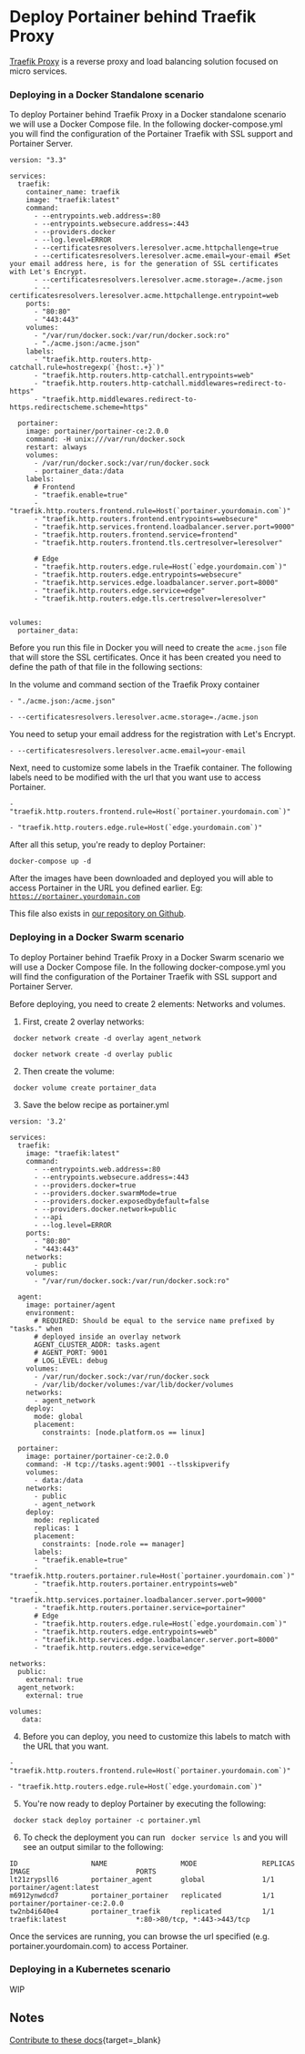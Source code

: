# Deploy Portainer behind Traefik Proxy

[Traefik Proxy](https://traefik.io/traefik/) is a reverse proxy and load balancing solution focused on micro services.

### Deploying in a Docker Standalone scenario

To deploy Portainer behind Traefik Proxy in a Docker standalone scenario we will use a Docker Compose file. In the following docker-compose.yml you will find the configuration of the Portainer Traefik with SSL support and Portainer Server.

<pre><code>version: "3.3"

services:
  traefik:
    container_name: traefik
    image: "traefik:latest"
    command:
      - --entrypoints.web.address=:80
      - --entrypoints.websecure.address=:443
      - --providers.docker
      - --log.level=ERROR
      - --certificatesresolvers.leresolver.acme.httpchallenge=true
      - --certificatesresolvers.leresolver.acme.email=your-email #Set your email address here, is for the generation of SSL certificates with Let's Encrypt. 
      - --certificatesresolvers.leresolver.acme.storage=./acme.json
      - --certificatesresolvers.leresolver.acme.httpchallenge.entrypoint=web
    ports:
      - "80:80"
      - "443:443"
    volumes:
      - "/var/run/docker.sock:/var/run/docker.sock:ro"
      - "./acme.json:/acme.json"
    labels:
      - "traefik.http.routers.http-catchall.rule=hostregexp(`{host:.+}`)"
      - "traefik.http.routers.http-catchall.entrypoints=web"
      - "traefik.http.routers.http-catchall.middlewares=redirect-to-https"
      - "traefik.http.middlewares.redirect-to-https.redirectscheme.scheme=https"

  portainer:
    image: portainer/portainer-ce:2.0.0
    command: -H unix:///var/run/docker.sock
    restart: always
    volumes:
      - /var/run/docker.sock:/var/run/docker.sock
      - portainer_data:/data
    labels:
      # Frontend
      - "traefik.enable=true"
      - "traefik.http.routers.frontend.rule=Host(`portainer.yourdomain.com`)"
      - "traefik.http.routers.frontend.entrypoints=websecure"
      - "traefik.http.services.frontend.loadbalancer.server.port=9000"
      - "traefik.http.routers.frontend.service=frontend"
      - "traefik.http.routers.frontend.tls.certresolver=leresolver"
      
      # Edge
      - "traefik.http.routers.edge.rule=Host(`edge.yourdomain.com`)"
      - "traefik.http.routers.edge.entrypoints=websecure"
      - "traefik.http.services.edge.loadbalancer.server.port=8000"
      - "traefik.http.routers.edge.service=edge"
      - "traefik.http.routers.edge.tls.certresolver=leresolver"


volumes:
  portainer_data:</code></pre>

Before you run this file in Docker you will need to create the <code>acme.json</code> file that will store the SSL certificates. Once it has been created you need to define the path of that file in the following sections:

In the volume and command section of the Traefik Proxy container

<pre><code>- "./acme.json:/acme.json"</code></pre>

<pre><code>- --certificatesresolvers.leresolver.acme.storage=./acme.json</code></pre>

You need to setup your email address for the registration with Let's Encrypt. 

<pre><code>- --certificatesresolvers.leresolver.acme.email=your-email</code></pre>

Next, need to customize some labels in the Traefik container. The following labels need to be modified with the url that you want use to access Portainer.

<pre><code>- "traefik.http.routers.frontend.rule=Host(`portainer.yourdomain.com`)"</code></pre>

<pre><code>- "traefik.http.routers.edge.rule=Host(`edge.yourdomain.com`)"</code></pre>

After all this setup, you're ready to deploy Portainer:

<pre><code>docker-compose up -d</code></pre>

After the images have been downloaded and deployed you will able to access Portainer in the URL you defined earlier. Eg: <code>https://portainer.yourdomain.com</code>

This file also exists in [our repository on Github](https://github.com/portainer/portainer-compose/tree/master/traefik).

### Deploying in a Docker Swarm scenario

To deploy Portainer behind Traefik Proxy in a Docker Swarm scenario we will use a Docker Compose file. In the following docker-compose.yml you will find the configuration of the Portainer Traefik with SSL support and Portainer Server.

Before deploying, you need to create 2 elements: Networks and volumes. 

1. First, create 2 overlay networks:

<pre><code> docker network create -d overlay agent_network</code></pre>

<pre><code> docker network create -d overlay public</code></pre>

2. Then create the volume:

<pre><code> docker volume create portainer_data</code></pre>

3. Save the below recipe as portainer.yml

<pre><code>version: '3.2'

services:
  traefik:
    image: "traefik:latest"
    command:
      - --entrypoints.web.address=:80
      - --entrypoints.websecure.address=:443
      - --providers.docker=true
      - --providers.docker.swarmMode=true
      - --providers.docker.exposedbydefault=false
      - --providers.docker.network=public
      - --api
      - --log.level=ERROR
    ports:
      - "80:80"
      - "443:443"
    networks:
      - public
    volumes:
      - "/var/run/docker.sock:/var/run/docker.sock:ro"

  agent:
    image: portainer/agent
    environment:
      # REQUIRED: Should be equal to the service name prefixed by "tasks." when
      # deployed inside an overlay network
      AGENT_CLUSTER_ADDR: tasks.agent
      # AGENT_PORT: 9001
      # LOG_LEVEL: debug
    volumes:
      - /var/run/docker.sock:/var/run/docker.sock
      - /var/lib/docker/volumes:/var/lib/docker/volumes
    networks:
      - agent_network
    deploy:
      mode: global
      placement:
        constraints: [node.platform.os == linux]

  portainer:
    image: portainer/portainer-ce:2.0.0
    command: -H tcp://tasks.agent:9001 --tlsskipverify
    volumes:
      - data:/data
    networks:
      - public
      - agent_network
    deploy:
      mode: replicated
      replicas: 1
      placement:
        constraints: [node.role == manager]
      labels:
      - "traefik.enable=true"
      - "traefik.http.routers.portainer.rule=Host(`portainer.yourdomain.com`)"
      - "traefik.http.routers.portainer.entrypoints=web"
      - "traefik.http.services.portainer.loadbalancer.server.port=9000"
      - "traefik.http.routers.portainer.service=portainer"
      # Edge
      - "traefik.http.routers.edge.rule=Host(`edge.yourdomain.com`)"
      - "traefik.http.routers.edge.entrypoints=web"
      - "traefik.http.services.edge.loadbalancer.server.port=8000"
      - "traefik.http.routers.edge.service=edge"

networks:
  public:
    external: true
  agent_network:
    external: true

volumes:
   data:
</code></pre>

4. Before you can deploy, you need to customize this labels to match with the URL that you want. 

<pre><code>- "traefik.http.routers.frontend.rule=Host(`portainer.yourdomain.com`)"</code></pre>

<pre><code>- "traefik.http.routers.edge.rule=Host(`edge.yourdomain.com`)"</code></pre>

5. You're now ready to deploy Portainer by executing the following:

<pre><code> docker stack deploy portainer -c portainer.yml</code></pre>

6. To check the deployment you can run <code> docker service ls</code> and you will see an output similar to the following:

<pre><code>ID                  NAME                  MODE                REPLICAS            IMAGE                          PORTS
lt21zrypsll6        portainer_agent       global              1/1                 portainer/agent:latest
m6912ynwdcd7        portainer_portainer   replicated          1/1                 portainer/portainer-ce:2.0.0
tw2nb4i640e4        portainer_traefik     replicated          1/1                 traefik:latest                 *:80->80/tcp, *:443->443/tcp</code></pre>

Once the services are running, you can browse the url specified (e.g. portainer.yourdomain.com) to access Portainer.

### Deploying in a Kubernetes scenario

WIP


## Notes

[Contribute to these docs](https://github.com/portainer/portainer-docs/blob/master/contributing.md){target=_blank}